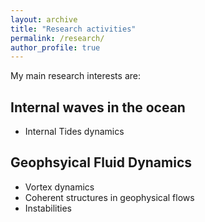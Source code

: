 ```yaml
---
layout: archive
title: "Research activities"
permalink: /research/
author_profile: true
---
```


My main research interests are:

## Internal waves in the ocean
* Internal Tides dynamics

## Geophsyical Fluid Dynamics
* Vortex dynamics
* Coherent structures in geophysical flows
* Instabilities